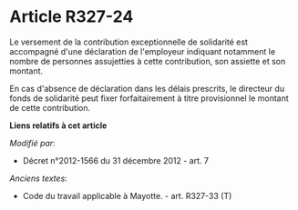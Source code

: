 # Article R327-24

Le versement de la contribution exceptionnelle de solidarité est accompagné d'une déclaration de l'employeur indiquant
notamment le nombre de personnes assujetties à cette contribution, son assiette et son montant. 

En cas d'absence de déclaration dans les délais prescrits, le directeur du fonds de solidarité peut fixer forfaitairement à
titre provisionnel le montant de cette contribution.

**Liens relatifs à cet article**

_Modifié par_:

  - Décret n°2012-1566 du 31 décembre 2012 - art. 7

_Anciens textes_:

  - Code du travail applicable à Mayotte. - art. R327-33 (T)

